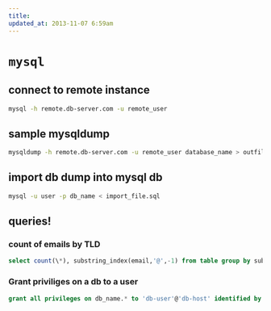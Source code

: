 ```yaml
---
title:
updated_at: 2013-11-07 6:59am
---
```


# `mysql`

## connect to remote instance

```bash
mysql -h remote.db-server.com -u remote_user
```

## sample mysqldump

```bash
mysqldump -h remote.db-server.com -u remote_user database_name > outfile.sql
```

## import db dump into mysql db

```bash
mysql -u user -p db_name < import_file.sql
```

## queries!

### count of emails by TLD

```sql
select count(\*), substring_index(email,'@',-1) from table group by substring_index(email, '@',-1) order by count(\*) desc;
```

### Grant priviliges on a db to a user

```sql
grant all privileges on db_name.* to 'db-user'@'db-host' identified by 'password';
```
